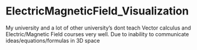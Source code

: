 # ElectricMagneticField_Visualization
My university and a lot of other university’s dont teach Vector calculus and Electric/Magnetic Field courses very well. Due to inability to communicate ideas/equations/formulas in 3D space

